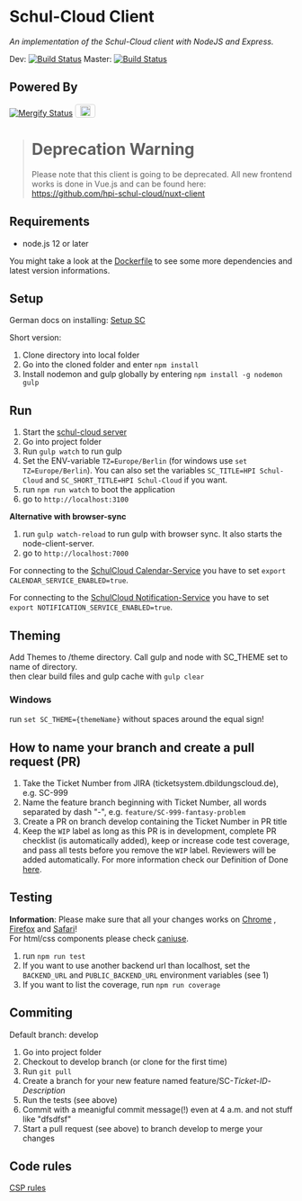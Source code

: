 #  Schul-Cloud Client  
_An implementation of the Schul-Cloud client with NodeJS and Express._  

Dev: [![Build Status](https://travis-ci.com/hpi-schul-cloud/schulcloud-client.svg?branch=develop)](https://travis-ci.com/hpi-schul-cloud/schulcloud-client)
Master: [![Build Status](https://travis-ci.com/hpi-schul-cloud/schulcloud-client.svg?branch=master)](https://travis-ci.com/hpi-schul-cloud/schulcloud-client)

## Powered By

[![Mergify Status](https://gh.mergify.io/badges/hpi-schul-cloud/nuxt-client.png?style=cut)](https://mergify.io)
<a href="https://lokalise.com/" ><img height="18px" src="https://lokalise.com/img/lokalise_logo_black.png" style="padding: 2px 8px; border: 1px solid lightgrey; border-radius: 4px;" alt="Lokalise Logo"></a>

> # Deprecation Warning
> Please note that this client is going to be deprecated.
> All new frontend works is done in Vue.js and can be found here: https://github.com/hpi-schul-cloud/nuxt-client

## Requirements  
  
* node.js 12 or later

You might take a look at the [Dockerfile](https://github.com/hpi-schul-cloud/schulcloud-client/blob/master/Dockerfile) to see some more dependencies and latest version informations.

## Setup  
  
German docs on installing: [Setup SC](https://docs.dbildungscloud.de/display/SCDOK/Setup)
  
Short version:

1. Clone directory into local folder  
2. Go into the cloned folder and enter `npm install`  
3. Install nodemon and gulp globally by entering `npm install -g nodemon gulp`  
  
## Run  
  
1. Start the [schul-cloud server](https://github.com/hpi-schul-cloud/schulcloud-server)  
2. Go into project folder
3. Run `gulp watch` to run gulp
4. Set the ENV-variable `TZ=Europe/Berlin` (for windows use `set TZ=Europe/Berlin`). You can also set the variables `SC_TITLE=HPI Schul-Cloud` and `SC_SHORT_TITLE=HPI Schul-Cloud` if you want.
5. run `npm run watch` to boot the application
6. go to `http://localhost:3100`

**Alternative with browser-sync**

1. run `gulp watch-reload` to run gulp with browser sync. It also starts the node-client-server.
2. go to `http://localhost:7000`
  
For connecting to the [SchulCloud Calendar-Service](https://github.com/hpi-schul-cloud/schulcloud-calendar) you have to set `export CALENDAR_SERVICE_ENABLED=true`.  
  
For connecting to the [SchulCloud Notification-Service](https://github.com/hpi-schul-cloud/node-notification-service) you have to set `export NOTIFICATION_SERVICE_ENABLED=true`.  
   
## Theming  
  
Add Themes to /theme directory. Call gulp and node with SC_THEME set to name of directory.  
then clear build files and gulp cache with `gulp clear`  
  
### Windows  
  run `set SC_THEME={themeName}` without spaces around the equal sign!

## How to name your branch and create a pull request (PR)
  
1. Take the Ticket Number from JIRA (ticketsystem.dbildungscloud.de), e.g. SC-999  
2. Name the feature branch beginning with Ticket Number, all words separated by dash "-", e.g. `feature/SC-999-fantasy-problem`
3. Create a PR on branch develop containing the Ticket Number in PR title
4. Keep the `WIP` label as long as this PR is in development, complete PR checklist (is automatically added), keep or increase code test coverage, and pass all tests before you remove the `WIP` label. Reviewers will be added automatically. For more information check our Definition of Done [here](https://docs.dbildungscloud.de/pages/viewpage.action?pageId=92831762).

## Testing  
  
**Information**: Please make sure that all your changes works on [Chrome](https://www.google.de/chrome/browser/desktop/index.html) , [Firefox](https://www.mozilla.org/de/firefox/new/) and [Safari](https://www.apple.com/de/safari/)!  
For html/css components please check [caniuse](https://caniuse.com/).  
  
1. run `npm run test`  
2. If you want to use another backend url than localhost, set the `BACKEND_URL` and `PUBLIC_BACKEND_URL` environment variables (see 1)  
3. If you want to list the coverage, run `npm run coverage`  

## Commiting

Default branch: develop

1. Go into project folder
2. Checkout to develop branch (or clone for the first time)
3. Run `git pull`
4. Create a branch for your new feature named feature/SC-*Ticket-ID*-*Description*
5. Run the tests (see above)
6. Commit with a meanigful commit message(!) even at 4 a.m. and not stuff like "dfsdfsf"
7. Start a pull request (see above) to branch develop to merge your changes

## Code rules

[CSP rules](https://github.com/hpi-schul-cloud/schulcloud-client/tree/develop/docs/CSP_RULES_DEV.md)
